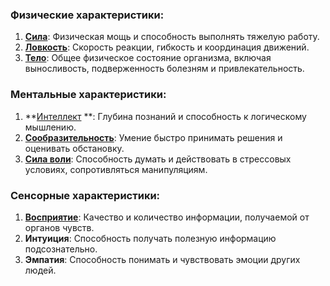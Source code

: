 ### Физические характеристики:

1. **[Сила](Сила)**: Физическая мощь и способность выполнять тяжелую работу.
2. **[Ловкость](Ловкость.md)**: Скорость реакции, гибкость и координация движений.
3. **[Тело](Тело)**: Общее физическое состояние организма, включая выносливость, подверженность болезням и привлекательность.

### Ментальные характеристики:

1. **[Интеллект](Интеллект.md) **: Глубина познаний и способность к логическому мышлению.
2. **[Сообразительность](Сообразительность)**: Умение быстро принимать решения и оценивать обстановку.
3. **[Сила воли](Сила%20воли)**: Способность думать и действовать в стрессовых условиях, сопротивляться манипуляциям.

### Сенсорные характеристики:

1. **[Восприятие](Восприятие.md)**: Качество и количество информации, получаемой от органов чувств.
2. **Интуиция**: Способность получать полезную информацию подсознательно.
3. **Эмпатия**: Способность понимать и чувствовать эмоции других людей.